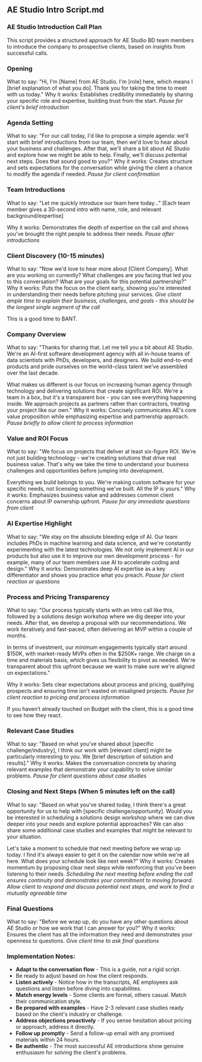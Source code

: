 ## AE Studio Intro Script.md

### AE Studio Introduction Call Plan

This script provides a structured approach for AE Studio BD team members to introduce the company to prospective clients, based on insights from successful calls.

### Opening
What to say: "Hi, I'm [Name] from AE Studio. I'm [role] here, which means I [brief explanation of what you do]. Thank you for taking the time to meet with us today." 
Why it works: Establishes credibility immediately by sharing your specific role and expertise, building trust from the start.
*Pause for client's brief introduction* 

### Agenda Setting
What to say: "For our call today, I'd like to propose a simple agenda: we'll start with brief introductions from our team, then we'd love to hear about your business and challenges. After that, we'll share a bit about AE Studio and explore how we might be able to help. Finally, we'll discuss potential next steps. Does that sound good to you?" 
Why it works: Creates structure and sets expectations for the conversation while giving the client a chance to modify the agenda if needed.
*Pause for client confirmation* 

### Team Introductions
What to say: "Let me quickly introduce our team here today..." [Each team member gives a 30-second intro with name, role, and relevant background/expertise] 

Why it works: Demonstrates the depth of expertise on the call and shows you've brought the right people to address their needs.
*Pause after introductions* 

### Client Discovery (10-15 minutes)
What to say: "Now we'd love to hear more about [Client Company]. What are you working on currently? What challenges are you facing that led you to this conversation? What are your goals for this potential partnership?" 
Why it works: Puts the focus on the client early, showing you're interested in understanding their needs before pitching your services.
*Give client ample time to explain their business, challenges, and goals - this should be the longest single segment of the call* 

This is a good time to BANT.

### Company Overview
What to say: "Thanks for sharing that. Let me tell you a bit about AE Studio. We're an AI-first software development agency with all in-house teams of data scientists with PhDs, developers, and designers. We build end-to-end products and pride ourselves on the world-class talent we've assembled over the last decade. 

What makes us different is our focus on increasing human agency through technology and delivering solutions that create significant ROI. We're a team in a box, but it's a transparent box - you can see everything happening inside. We approach projects as partners rather than contractors, treating your project like our own." 
Why it works: Concisely communicates AE's core value proposition while emphasizing expertise and partnership approach.
*Pause briefly to allow client to process information* 

### Value and ROI Focus
What to say: "We focus on projects that deliver at least six-figure ROI. We're not just building technology - we're creating solutions that drive real business value. That's why we take the time to understand your business challenges and opportunities before jumping into development. 

Everything we build belongs to you. We're making custom software for your specific needs, not licensing something we've built. All the IP is yours." 
Why it works: Emphasizes business value and addresses common client concerns about IP ownership upfront.
*Pause for any immediate questions from client* 

### AI Expertise Highlight
What to say: "We stay on the absolute bleeding edge of AI. Our team includes PhDs in machine learning and data science, and we're constantly experimenting with the latest technologies. We not only implement AI in our products but also use it to improve our own development process - for example, many of our team members use AI to accelerate coding and design." 
Why it works: Demonstrates deep AI expertise as a key differentiator and shows you practice what you preach.
*Pause for client reaction or questions* 

### Process and Pricing Transparency
What to say: "Our process typically starts with an intro call like this, followed by a solutions design workshop where we dig deeper into your needs. After that, we develop a proposal with our recommendations. We work iteratively and fast-paced, often delivering an MVP within a couple of months. 

In terms of investment, our minimum engagements typically start around $150K, with market-ready MVPs often in the $250K+ range. We charge on a time and materials basis, which gives us flexibility to pivot as needed. We're transparent about this upfront because we want to make sure we're aligned on expectations." 

Why it works: Sets clear expectations about process and pricing, qualifying prospects and ensuring time isn't wasted on misaligned projects.
*Pause for client reaction to pricing and process information* 

If you haven’t already touched on Budget with the client, this is a good time to see how they react.

### Relevant Case Studies
What to say: "Based on what you've shared about [specific challenge/industry], I think our work with [relevant client] might be particularly interesting to you. We [brief description of solution and results]." 
Why it works: Makes the conversation concrete by sharing relevant examples that demonstrate your capability to solve similar problems.
*Pause for client questions about case studies* 

### Closing and Next Steps (When 5 minutes left on the call)
What to say: "Based on what you've shared today, I think there's a great opportunity for us to help with [specific challenge/opportunity]. Would you be interested in scheduling a solutions design workshop where we can dive deeper into your needs and explore potential approaches? We can also share some additional case studies and examples that might be relevant to your situation. 

Let's take a moment to schedule that next meeting before we wrap up today. I find it's always easier to get it on the calendar now while we're all here. What does your schedule look like next week?" 
Why it works: Creates momentum by proposing clear next steps while reinforcing that you've been listening to their needs.
*Scheduling the next meeting before ending the call ensures continuity and demonstrates your commitment to moving forward.* 
*Allow client to respond and discuss potential next steps, and work to find a mutually agreeable time* 

### Final Questions
What to say: "Before we wrap up, do you have any other questions about AE Studio or how we work that I can answer for you?" 
Why it works: Ensures the client has all the information they need and demonstrates your openness to questions.
*Give client time to ask final questions* 

### Implementation Notes:
* **Adapt to the conversation flow** - This is a guide, not a rigid script.
* Be ready to adjust based on how the client responds.
* **Listen actively** - Notice how in the transcripts, AE employees ask questions and listen before diving into capabilities.
* **Match energy levels** - Some clients are formal, others casual. Match their communication style.
* **Be prepared with examples** - Have 2-3 relevant case studies ready based on the client's industry or challenge.
* **Address objections proactively** - If you sense hesitation about pricing or approach, address it directly.
* **Follow up promptly** - Send a follow-up email with any promised materials within 24 hours.
* **Be authentic** - The most successful AE introductions show genuine enthusiasm for solving the client's problems.